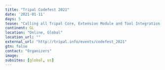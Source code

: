 ```yaml
---
title: "Tripal Codefest 2021"
date: '2021-01-11'
days: 5
tease: "Calling all Tripal Core, Extension Module and Tool Integration Developers!"
continent: GL
location: "Online, Global"
location_url: ""
external_url: "http://tripal.info/events/codefest_2021"
gtn: false
contact: "Organizers"
image: 
subsites: [global, us]
---
```

